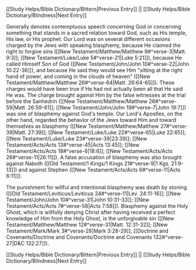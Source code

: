 [[Study Helps/Bible Dictionary/Bittern|Previous Entry]]  ||  [[Study Helps/Bible Dictionary/Blindness|Next Entry]]

 Generally denotes contemptuous speech concerning God or concerning something that stands in a sacred relation toward God, such as His temple, His law, or His prophet. Our Lord was on several different occasions charged by the Jews with speaking blasphemy, because He claimed the right to forgive sins ([[New Testament/Matthew/Matthew 9#^verse-3|Matt. 9:3]]; [[New Testament/Luke/Luke 5#^verse-21|Luke 5:21]]), because He called Himself Son of God ([[New Testament/John/John 10#^verse-22|John 10:22-36]]), and because He said they would see Him "sitting at the right hand of power, and coming in the clouds of heaven" ([[New Testament/Matthew/Matthew 26#^verse-64|Matt. 26:64-65]]). These charges would have been true if He had not actually been all that He said He was. The charge brought against Him by the false witnesses at the trial before the Sanhedrin ([[New Testament/Matthew/Matthew 26#^verse-59|Matt. 26:59-61]]; [[New Testament/John/John 19#^verse-7|John 19:7]]) was one of blasphemy against God's temple. Our Lord's Apostles, on the other hand, regarded the behavior of the Jews toward Him and toward themselves as blasphemy ([[New Testament/Matthew/Matthew 27#^verse-39|Matt. 27:39]]; [[New Testament/Luke/Luke 22#^verse-65|Luke 22:65]]; [[New Testament/Luke/Luke 23#^verse-39|23:39]]; [[New Testament/Acts/Acts 13#^verse-45|Acts 13:45]]; [[New Testament/Acts/Acts 18#^verse-6|18:6]]; [[New Testament/Acts/Acts 26#^verse-11|26:11]]). A false accusation of blasphemy was also brought against Naboth ([[Old Testament/1 Kings/1 Kings 21#^verse-9|1 Kgs. 21:9-13]]) and against Stephen ([[New Testament/Acts/Acts 6#^verse-11|Acts 6:11]]).

 The punishment for willful and intentional blasphemy was death by stoning ([[Old Testament/Leviticus/Leviticus 24#^verse-11|Lev. 24:11-16]]; [[New Testament/John/John 10#^verse-31|John 10:31-33]]; [[New Testament/Acts/Acts 7#^verse-58|Acts 7:58]]). Blasphemy against the Holy Ghost, which is willfully denying Christ after having received a perfect knowledge of Him from the Holy Ghost, is the unforgivable sin ([[New Testament/Matthew/Matthew 12#^verse-31|Matt. 12:31-32]]; [[New Testament/Mark/Mark 3#^verse-28|Mark 3:28-29]]; [[Doctrine and Covenants/Doctrine and Covenants/Doctrine and Covenants 132#^verse-27|D&C 132:27]]).

[[Study Helps/Bible Dictionary/Bittern|Previous Entry]]  ||  [[Study Helps/Bible Dictionary/Blindness|Next Entry]]